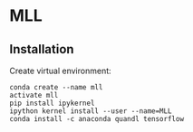 # MLL

## Installation

Create virtual environment:

```
conda create --name mll
activate mll
pip install ipykernel
ipython kernel install --user --name=MLL
conda install -c anaconda quandl tensorflow
```

